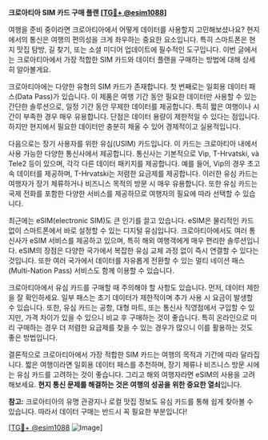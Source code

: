 **크로아티아 SIM 카드 구매 플랜 [[TG💪+ @esim1088](https://t.me/s/esim1088)]**

여행을 준비 중이라면 크로아티아에서 어떻게 데이터를 사용할지 고민해보셨나요? 현지에서의 통신은 여행의 편의성을 크게 좌우하는 중요한 요소입니다. 특히 스마트폰은 현지 맛집 탐방, 길 찾기, 또는 소셜 미디어 업데이트에 필수적인 도구입니다. 이번 글에서는 크로아티아에서 가장 적합한 SIM 카드와 데이터 플랜을 구매하는 방법에 대해 상세히 알아볼게요.

크로아티아에는 다양한 유형의 SIM 카드가 존재합니다. 첫 번째로는 일회용 데이터 패스(Data Pass)가 있습니다. 이 제품은 여행 기간 동안 필요한 데이터만 사용할 수 있는 간단한 솔루션으로, 일정 기간 동안 무제한 데이터를 제공합니다. 특히 짧은 여행이나 시간이 부족한 경우 매우 유용합니다. 단점은 데이터 용량이 제한적일 수 있다는 점입니다. 하지만 현지에서 필요한 데이터만 충분히 채울 수 있어 경제적이고 실용적입니다.

다음으로는 장기 사용자를 위한 유심(USIM) 카드입니다. 이 카드는 크로아티아 내에서 사용 가능한 다양한 통신사에서 제공합니다. 통신사는 기본적으로 Vip, T-Hrvatski, và Tele2 등이 있으며, 각각 다른 데이터 패키지를 제공합니다. 예를 들어, Vip의 경우 초고속 데이터를 제공하며, T-Hrvatski는 저렴한 요금제를 제공합니다. 이러한 유심 카드는 여행자가 장기 체류하거나 비즈니스 목적의 방문 시 매우 유용합니다. 또한 유심 카드는 국제 전화를 포함한 다양한 서비스를 제공하므로 여행자의 필요에 따라 선택할 수 있습니다.

최근에는 eSIM(electronic SIM)도 큰 인기를 끌고 있습니다. eSIM은 물리적인 카드 없이 스마트폰에서 바로 설정할 수 있는 디지털 유심입니다. 크로아티아에서도 여러 통신사가 eSIM 서비스를 제공하고 있으며, 특히 해외 여행객에게 매우 편리한 솔루션입니다. eSIM의 장점은 다양한 국가에서 복잡한 유심 교체 과정 없이 즉시 연결할 수 있다는 것입니다. 또한 여러 국가에서 데이터를 자유롭게 전환할 수 있는 멀티 네이션 패스(Multi-Nation Pass) 서비스도 함께 이용할 수 있습니다.

크로아티아에서 유심 카드를 구매할 때 주의해야 할 사항도 있습니다. 먼저, 데이터 제한을 잘 확인하세요. 일부 패스는 초기 데이터가 제한적이며 추가 사용 시 요금이 발생할 수 있습니다. 또한, 유심 카드는 공항, 대형 마트, 또는 통신사 직영점에서 구입할 수 있지만, 가격 차이가 있을 수 있으니 비교 후 구매하는 것이 좋습니다. 특히 온라인으로 미리 구매하는 경우 더 저렴한 요금제를 찾을 수 있는 경우가 많으니 이를 활용하는 것도 좋은 방법입니다.

결론적으로 크로아티아에서 가장 적합한 SIM 카드는 여행의 목적과 기간에 따라 달라집니다. 짧은 여행이라면 일회용 데이터 패스를 추천하며, 장기 체류나 비즈니스 방문 시에는 유심 카드를 고려하는 것이 좋습니다. 그리고 해외 여행자라면 eSIM의 사용을 고려해보세요. **현지 통신 문제를 해결하는 것은 여행의 성공을 위한 중요한 열쇠**입니다.

**참고:** 크로아티아의 유명 관광지나 로컬 맛집 정보도 유심 카드를 통해 쉽게 찾아볼 수 있습니다. 따라서 데이터 구매는 반드시 꼭 필요한 부분입니다! 

[[TG💪+ @esim1088](https://t.me/s/esim1088) ![Image](https://i.postimg.cc/Y0z9fWf4/image.png)]